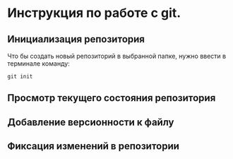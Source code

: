 # **Инструкция по работе с git.**

## Инициализация репозитория 

Что бы создать новый репозиторий в выбранной папке, нужно ввести в терминале команду:

    git init



## Просмотр текущего состояния репозитория 

## Добавление версионности к файлу

## Фиксация изменений в репозитории
